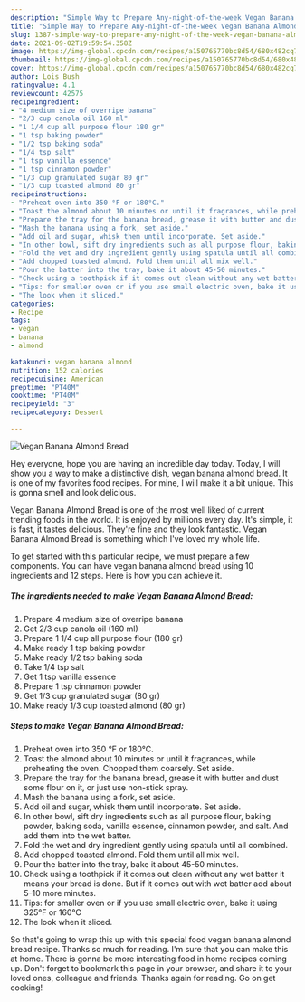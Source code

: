 ```yaml
---
description: "Simple Way to Prepare Any-night-of-the-week Vegan Banana Almond Bread"
title: "Simple Way to Prepare Any-night-of-the-week Vegan Banana Almond Bread"
slug: 1387-simple-way-to-prepare-any-night-of-the-week-vegan-banana-almond-bread
date: 2021-09-02T19:59:54.358Z
image: https://img-global.cpcdn.com/recipes/a150765770bc8d54/680x482cq70/vegan-banana-almond-bread-recipe-main-photo.jpg
thumbnail: https://img-global.cpcdn.com/recipes/a150765770bc8d54/680x482cq70/vegan-banana-almond-bread-recipe-main-photo.jpg
cover: https://img-global.cpcdn.com/recipes/a150765770bc8d54/680x482cq70/vegan-banana-almond-bread-recipe-main-photo.jpg
author: Lois Bush
ratingvalue: 4.1
reviewcount: 42575
recipeingredient:
- "4 medium size of overripe banana"
- "2/3 cup canola oil 160 ml"
- "1 1/4 cup all purpose flour 180 gr"
- "1 tsp baking powder"
- "1/2 tsp baking soda"
- "1/4 tsp salt"
- "1 tsp vanilla essence"
- "1 tsp cinnamon powder"
- "1/3 cup granulated sugar 80 gr"
- "1/3 cup toasted almond 80 gr"
recipeinstructions:
- "Preheat oven into 350 °F or 180°C."
- "Toast the almond about 10 minutes or until it fragrances, while preheating the oven. Chopped them coarsely. Set aside."
- "Prepare the tray for the banana bread, grease it with butter and dust some flour on it, or just use non-stick spray."
- "Mash the banana using a fork, set aside."
- "Add oil and sugar, whisk them until incorporate. Set aside."
- "In other bowl, sift dry ingredients such as all purpose flour, baking powder, baking soda, vanilla essence, cinnamon powder, and salt. And add them into the wet batter."
- "Fold the wet and dry ingredient gently using spatula until all combined."
- "Add chopped toasted almond. Fold them until all mix well."
- "Pour the batter into the tray, bake it about 45-50 minutes."
- "Check using a toothpick if it comes out clean without any wet batter it means your bread is done. But if it comes out with wet batter add about 5-10 more minutes."
- "Tips: for smaller oven or if you use small electric oven, bake it using 325°F or 160°C"
- "The look when it sliced."
categories:
- Recipe
tags:
- vegan
- banana
- almond

katakunci: vegan banana almond 
nutrition: 152 calories
recipecuisine: American
preptime: "PT40M"
cooktime: "PT40M"
recipeyield: "3"
recipecategory: Dessert

---
```



![Vegan Banana Almond Bread](https://img-global.cpcdn.com/recipes/a150765770bc8d54/680x482cq70/vegan-banana-almond-bread-recipe-main-photo.jpg)

Hey everyone, hope you are having an incredible day today. Today, I will show you a way to make a distinctive dish, vegan banana almond bread. It is one of my favorites food recipes. For mine, I will make it a bit unique. This is gonna smell and look delicious.



Vegan Banana Almond Bread is one of the most well liked of current trending foods in the world. It is enjoyed by millions every day. It's simple, it is fast, it tastes delicious. They're fine and they look fantastic. Vegan Banana Almond Bread is something which I've loved my whole life.


To get started with this particular recipe, we must prepare a few components. You can have vegan banana almond bread using 10 ingredients and 12 steps. Here is how you can achieve it.

<!--inarticleads1-->

##### The ingredients needed to make Vegan Banana Almond Bread:

1. Prepare 4 medium size of overripe banana
1. Get 2/3 cup canola oil (160 ml)
1. Prepare 1 1/4 cup all purpose flour (180 gr)
1. Make ready 1 tsp baking powder
1. Make ready 1/2 tsp baking soda
1. Take 1/4 tsp salt
1. Get 1 tsp vanilla essence
1. Prepare 1 tsp cinnamon powder
1. Get 1/3 cup granulated sugar (80 gr)
1. Make ready 1/3 cup toasted almond (80 gr)




<!--inarticleads2-->

##### Steps to make Vegan Banana Almond Bread:

1. Preheat oven into 350 °F or 180°C.
1. Toast the almond about 10 minutes or until it fragrances, while preheating the oven. Chopped them coarsely. Set aside.
1. Prepare the tray for the banana bread, grease it with butter and dust some flour on it, or just use non-stick spray.
1. Mash the banana using a fork, set aside.
1. Add oil and sugar, whisk them until incorporate. Set aside.
1. In other bowl, sift dry ingredients such as all purpose flour, baking powder, baking soda, vanilla essence, cinnamon powder, and salt. And add them into the wet batter.
1. Fold the wet and dry ingredient gently using spatula until all combined.
1. Add chopped toasted almond. Fold them until all mix well.
1. Pour the batter into the tray, bake it about 45-50 minutes.
1. Check using a toothpick if it comes out clean without any wet batter it means your bread is done. But if it comes out with wet batter add about 5-10 more minutes.
1. Tips: for smaller oven or if you use small electric oven, bake it using 325°F or 160°C
1. The look when it sliced.




So that's going to wrap this up with this special food vegan banana almond bread recipe. Thanks so much for reading. I'm sure that you can make this at home. There is gonna be more interesting food in home recipes coming up. Don't forget to bookmark this page in your browser, and share it to your loved ones, colleague and friends. Thanks again for reading. Go on get cooking!
